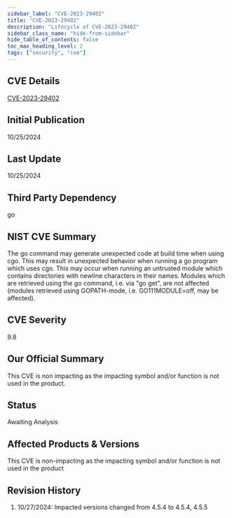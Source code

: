 ```yaml
---
sidebar_label: "CVE-2023-29402"
title: "CVE-2023-29402"
description: "Lifecycle of CVE-2023-29402"
sidebar_class_name: "hide-from-sidebar"
hide_table_of_contents: false
toc_max_heading_level: 2
tags: ["security", "cve"]
---
```


## CVE Details

[CVE-2023-29402](https://nvd.nist.gov/vuln/detail/CVE-2023-29402)

## Initial Publication

10/25/2024

## Last Update

10/25/2024

## Third Party Dependency

go

## NIST CVE Summary

The go command may generate unexpected code at build time when using cgo. This may result in unexpected behavior when
running a go program which uses cgo. This may occur when running an untrusted module which contains directories with
newline characters in their names. Modules which are retrieved using the go command, i.e. via "go get", are not affected
(modules retrieved using GOPATH-mode, i.e. GO111MODULE=off, may be affected).

## CVE Severity

9.8

## Our Official Summary

This CVE is non impacting as the impacting symbol and/or function is not used in the product.

## Status

Awaiting Analysis

## Affected Products & Versions

This CVE is non-impacting as the impacting symbol and/or function is not used in the product

## Revision History

1. 10/27/2024: Impacted versions changed from 4.5.4 to 4.5.4, 4.5.5
